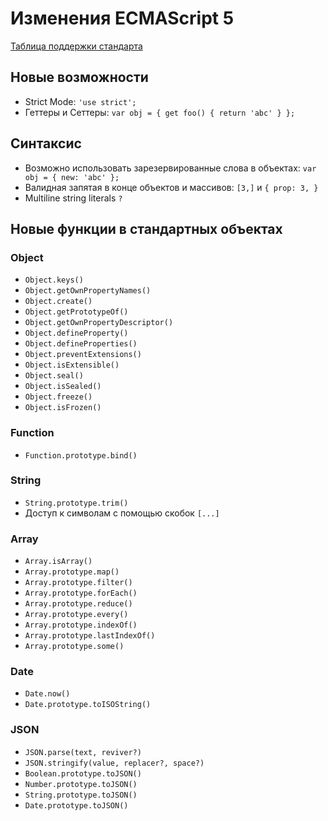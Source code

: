 # Изменения ECMAScript 5

[Таблица поддержки стандарта](support.md#ecmascript-5)

## Новые возможности

* Strict Mode: `'use strict';`
* Геттеры и Сеттеры: `var obj = { get foo() { return 'abc' } };`

## Синтаксис

* Возможно использовать зарезервированные слова в объектах: `var obj = { new: 'abc' };`
* Валидная запятая в конце объектов и массивов: `[3,]` и `{ prop: 3, }`
* Multiline string literals `?`

## Новые функции в стандартных объектах

### Object

* `Object.keys()`
* `Object.getOwnPropertyNames()`
* `Object.create()`
* `Object.getPrototypeOf()`
* `Object.getOwnPropertyDescriptor()`
* `Object.defineProperty()`
* `Object.defineProperties()`
* `Object.preventExtensions()`
* `Object.isExtensible()`
* `Object.seal()`
* `Object.isSealed()`
* `Object.freeze()`
* `Object.isFrozen()`

### Function

* `Function.prototype.bind()`

### String

* `String.prototype.trim()`
* Доступ к символам с помощью скобок `[...]`

### Array

* `Array.isArray()`
* `Array.prototype.map()`
* `Array.prototype.filter()`
* `Array.prototype.forEach()`
* `Array.prototype.reduce()`
* `Array.prototype.every()`
* `Array.prototype.indexOf()`
* `Array.prototype.lastIndexOf()`
* `Array.prototype.some()`

### Date

* `Date.now()`
* `Date.prototype.toISOString()`

### JSON

* `JSON.parse(text, reviver?)`
* `JSON.stringify(value, replacer?, space?)`
* `Boolean.prototype.toJSON()`
* `Number.prototype.toJSON()`
* `String.prototype.toJSON()`
* `Date.prototype.toJSON()`
